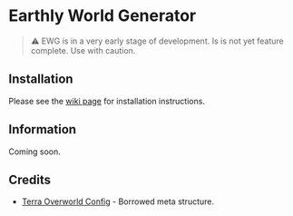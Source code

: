 # Earthly World Generator
> :warning: EWG is in a very early stage of development. Is is not yet feature complete. Use with caution.

## Installation
Please see the [wiki page]() for installation instructions.
 
## Information
Coming soon.

## Credits
- [Terra Overworld Config](https://github.com/PolyhedralDev/TerraOverworldConfig/) - Borrowed meta structure.